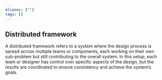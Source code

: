 ```yaml
---
aliases: [""]
tags: []
---
```


## Distributed framework

A distributed framework refers to a system where the design process is spread across multiple teams or components, each working on their own sub-problem but still contributing to the overall system. In this setup, each team or designer has control over specific aspects of the design, but the results are coordinated to ensure consistency and achieve the system’s goals.